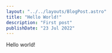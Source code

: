 ```yaml
---
layout: "../../layouts/BlogPost.astro"
title: "Hello World!"
description: "First post"
publishDate: "23 Jul 2022"
---
```


Hello world!
